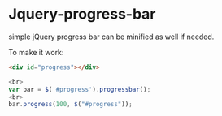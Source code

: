 # Jquery-progress-bar
simple jQuery progress bar can be minified as well if needed.


To make it work:
````html
<div id="progress"></div>
````
````javascript
<br>
var bar = $('#progress').progressbar();
<br>
bar.progress(100, $("#progress"));
````
